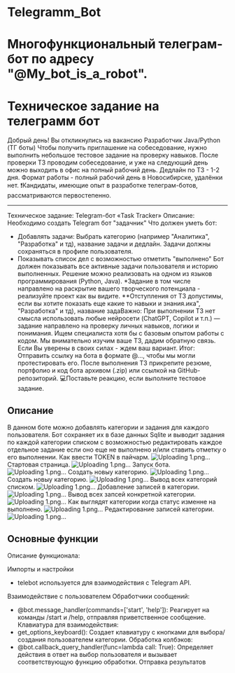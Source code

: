# Telegramm_Bot

# Многофункциональный телеграм-бот по адресу "@My_bot_is_a_robot".
# Техническое задание на телеграмм бот
Добрый день! Вы откликнулись на вакансию Разработчик Java/Python (ТГ боты)
Чтобы получить приглашение на собеседование, нужно выполнить небольшое тестовое задание на проверку навыков.
После проверки ТЗ проводим собеседование, и уже на следующий день можно выходить в офис на полный рабочий день.
Дедлайн по ТЗ - 1-2 дня. 
Формат работы -  полный рабочий день в Новосибирске, удалёнки нет.
❗️Кандидаты, имеющие опыт в разработке телеграм-ботов, рассматриваются первостепенно.
_____________________________________
Техническое задание: Telegram-бот «Task Tracker»
 Описание:
Необходимо создать Telegram бот "задачник"
Что должен уметь бот:
- Добавлять задачи: Выбрать категорию (например "Аналитика", "Разработка" и тд), название задачи и дедлайн.
Задачи должны сохраняться в профиле пользователя.
- Показывать список дел с возможностью отметить "выполнено"
Бот должен показывать все активные задачи пользователя и историю выполненных.
Решение можно реализовать на одном из языков программирования (Python, Java).
*Задание в том числе направлено на раскрытие вашего творческого потенциала - реализуйте проект как вы видите.
 **Отступления от ТЗ допустимы, если вы хотите показать еще какие то навыки и знания.ика", "Разработка" и тд), название задаВажно:
При выполнении ТЗ нет смысла использовать любые нейросети (ChatGPT, Copilot и т.п.) — задание направлено на проверку личных навыков, логики и понимания.
Ищем специалиста хотя бы с базовым опытом работы с кодом. 
Мы внимательно изучим ваше ТЗ, дадим обратную связь. Если Вы уверены в своих силах - ждем ваш вариант.
Итог:
Отправить ссылку на бота в формате @…,  чтобы мы могли протестировать его.
После выполнения ТЗ прикрепите резюме, портфолио и код бота архивом (.zip) или ссылкой на GitHub-репозиторий.
💻Поставьте реакцию, если выполните тестовое задание.


## Описание

В данном боте можно добавлять категории и задания для каждого пользователя. Бот сохраняет их в базе данных Sqlite и выводит задания по каждой категории списком с возможностью редактировать каждое отдельное задание если оно еще не выполнено и/или ставить отметку о его выполнении.
Как ввести TOKEN в пайчарм.
![Uploading 1.png…](https://github.com/SergeyTsVL/TG_bot_Task_Tracker/blob/main/images/0.png)
Стартовая страница.
![Uploading 1.png…](https://github.com/SergeyTsVL/TG_bot_Task_Tracker/blob/main/images/1.png)
Запуск бота.
![Uploading 1.png…](https://github.com/SergeyTsVL/TG_bot_Task_Tracker/blob/main/images/2.png)
Создать новыу категорию.
![Uploading 1.png…](https://github.com/SergeyTsVL/TG_bot_Task_Tracker/blob/main/images/3.png)
Создать новыу категорию.
![Uploading 1.png…](https://github.com/SergeyTsVL/TG_bot_Task_Tracker/blob/main/images/4.png)
Вывод всех категорий списком.
![Uploading 1.png…](https://github.com/SergeyTsVL/TG_bot_Task_Tracker/blob/main/images/5.png)
Добавление записей в категории.
![Uploading 1.png…](https://github.com/SergeyTsVL/TG_bot_Task_Tracker/blob/main/images/6.png)
Вывод всех запсей конкретной категории.
![Uploading 1.png…](https://github.com/SergeyTsVL/TG_bot_Task_Tracker/blob/main/images/7.png)
Как выглядят категории когда статус изменне на выполнено.
![Uploading 1.png…](https://github.com/SergeyTsVL/TG_bot_Task_Tracker/blob/main/images/8.png)
Редактирование записей категории.
![Uploading 1.png…](https://github.com/SergeyTsVL/TG_bot_Task_Tracker/blob/main/images/9.png)


## Основные функции

Описание функционала:

Импорты и настройки
- telebot используется для взаимодействия с Telegram API.


Взаимодействие с пользователем
Обработчики сообщений:

- @bot.message_handler(commands=['start', 'help']): Реагирует на команды /start и /help, отправляя приветственное сообщение.
Клавиатура для взаимодействия:
- get_options_keyboard(): Создает клавиатуру с кнопками для выбора/создания пользователем категории.
Обработка колбэков:
- @bot.callback_query_handler(func=lambda call: True): Определяет действия в ответ на выбор пользователя и вызывает соответствующую функцию обработки.
Отправка результатов
